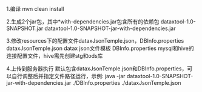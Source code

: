 1.编译
    mvn clean install

2.生成2个jar包，其中*with-dependencies.jar包含所有的依赖包
    dataxtool-1.0-SNAPSHOT.jar
    dataxtool-1.0-SNAPSHOT-jar-with-dependencies.jar

3.修改resources下的配置文件dataxJsonTemple.json，DBInfo.properties
    dataxJsonTemple.json datax json文件模板
    DBInfo.properties  mysql和hive的连接配置文件，hive需先创建stg和ods库

4.上传到服务器执行
    默认包含dataxJsonTemple.json和DBInfo.properties，可以自行调整后并指定文件路径运行，示例:
    java -jar  dataxtool-1.0-SNAPSHOT-jar-with-dependencies.jar  ./DBInfo.properties  ./dataxJsonTemple.json